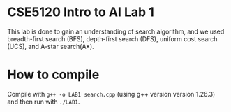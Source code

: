 # CSE5120 Intro to AI Lab 1
This lab is done to gain an understanding of search algorithm, and we used breadth-first search (BFS), depth-first search (DFS), uniform cost search (UCS), and A-star search(A*).

# How to compile
Compile with `g++ -o LAB1 search.cpp` (using g++ version version 1.26.3) and then run with `./LAB1`.
